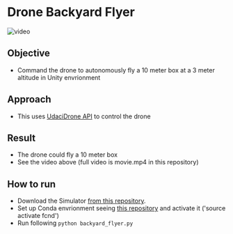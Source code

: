 # Drone Backyard Flyer 

![video](./movie.gif)


## Objective 

- Command the drone to autonomously fly a 10 meter box at a 3 meter altitude in Unity envrionment

## Approach

- This uses [UdaciDrone API](https://udacity.github.io/udacidrone/) to control the drone

## Result

- The drone could fly a 10 meter box 
- See the video above (full video is movie.mp4 in this repository)

## How to run
- Download the Simulator [from this repository](https://github.com/udacity/FCND-Simulator-Releases/releases).
- Set up Conda envrionment seeing [this repository](https://github.com/udacity/FCND-Term1-Starter-Kit) and activate it ('source activate fcnd')
- Run following `python backyard_flyer.py` 

